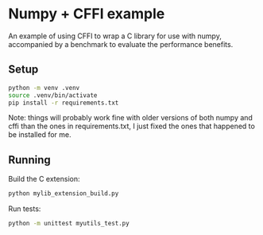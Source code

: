 # Numpy + CFFI example

An example of using CFFI to wrap a C library for use with numpy, accompanied by a benchmark to evaluate the performance benefits.

## Setup

```bash
python -m venv .venv
source .venv/bin/activate
pip install -r requirements.txt
```

Note: things will probably work fine with older versions of both numpy and cffi than the ones in requirements.txt, I just fixed the ones that happened to be installed for me.

## Running

Build the C extension:
```bash
python mylib_extension_build.py
```

Run tests:
```bash
python -m unittest myutils_test.py
```